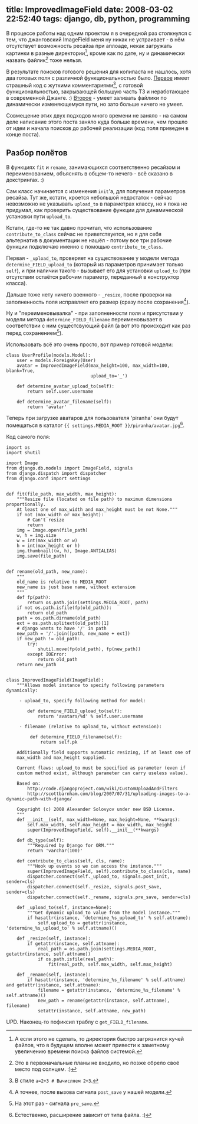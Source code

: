 title: ImprovedImageField
date: 2008-03-02 22:52:40
tags: django, db, python, programming
----


В процессе работы над одним проектом я в очередной раз столкнулся с
тем, что джанговский ImageField меня ну никак не устраивает - в нём
отсутствует возможность ресайза при аплоаде, некак загружать картинки
в разные директории[^1], кроме как по дате, ну и динамически назвать
файлик[^2] тоже нельзя.
<!--more-->

В результате поисков готового решения для копипаста не нашлось, хотя
два готовых поля с различной функциональностью было. [Первое][1] имеет
страшный код с жуткими комментариями[^3], с готовой функциональностью,
закрывающей большую часть ТЗ и неработающее в современной Джанге. :)
[Второе][2] - умеет заливать файлики по динамически изменяющемуся
пути, но зато больше ничего не умеет.

Совмещение этих двух подходов много времени не заняло - на самом деле
написание этого поста заняло куда больше времени, чем прошло от идеи и
начала поисков до рабочей реализации (код поля приведен в конце поста).

## Разбор полётов

В функциях `fit` и `rename`, занимающихся соответственно ресайзом и
переименованием, объяснять в общем-то нечего - всё сказано в
докстрингах. :)

Сам класс начинается с изменения `init`'а, для получения параметров
ресайза. Тут же, кстати, кроется небольшой недостаток - сейчас
невозможно не указывать `upload_to` в параметрах классу, но я пока не
придумал, как проверить существование функции для динамической
установки пути `upload_to`.

Кстати, где-то не так давно прочитал, что использование
`contribute_to_class` сейчас не приветствуется, но я для себя
альтернатив в документации не нашёл - потому все три рабочие функции
подключаю именно с помощью `contribute_to_class`.

Первая - `_upload_to`, проверяет на существование у модели метода
`determine_FIELD_upload_to` (который из параметров принимает только `self`),
и при наличии такого - вызывает его для установки `upload_to` (при
отсутствии остаётся рабочим параметр, переданный в конструктор
класса).

Дальше тоже нету ничего военного - `_resize`, после проверки на
заполненность поля исправляет его размер (сразу после сохранения[^4]).

Ну и "переименовывалка" - при заполненности поля и присутствии у
модели метода `determine_FIELD_filename` переименовывает в соответствии с
ним сущестсвующий файл (а вот это происходит как раз перед
сохранением[^5]).

Использовать всё это очень просто, вот пример готовой модели:

    class UserProfile(models.Model):
        user = models.ForeignKey(User)
        avatar = ImprovedImageField(max_height=100, max_width=100, blank=True,
                                    upload_to='_')
    
        def determine_avatar_upload_to(self):
            return self.user.username
    
        def determine_avatar_filename(self):
            return 'avatar'
    
Теперь при загрузке аватаров для пользователя 'piranha' они будут помещаться в
каталог `{{ settings.MEDIA_ROOT }}/piranha/avatar.jpg`[^6].

Код самого поля:

    import os
    import shutil
    
    import Image
    from django.db.models import ImageField, signals
    from django.dispatch import dispatcher
    from django.conf import settings
    
    
    def fit(file_path, max_width, max_height):
        """Resize file (located on file path) to maximum dimensions proportionally.
        At least one of max_width and max_height must be not None."""
        if not (max_width or max_height):
            # Can't resize
            return
        img = Image.open(file_path)
        w, h = img.size
        w = int(max_width or w)
        h = int(max_height or h)
        img.thumbnail((w, h), Image.ANTIALIAS)
        img.save(file_path)
    
    
    def rename(old_path, new_name):
        """
        old_name is relative to MEDIA_ROOT
        new_name is just base name, without extension
        """
        def fp(path):
            return os.path.join(settings.MEDIA_ROOT, path)
        if not os.path.isfile(fp(old_path)):
            return old_path
        path = os.path.dirname(old_path)
        ext = os.path.splitext(old_path)[1]
        # django wants to have '/' in path
        new_path = '/'.join([path, new_name + ext])
        if new_path != old_path:
            try:
                shutil.move(fp(old_path), fp(new_path))
            except IOError:
                return old_path
        return new_path
    
    
    class ImprovedImageField(ImageField):
        """Allows model instance to specify following parameters dynamically:
    
         - upload_to, specify following method for model:
    
            def determine_FIELD_upload_to(self):
                return 'avatars/%d' % self.user.username
    
         - filename (relative to upload_to, without extension):
    
             def determine_FIELD_filename(self):
                 return self.pk
    
        Additionally field supports automatic resizing, if at least one of
        max_width and max_height supplied.
    
        Current flaws: upload_to must be specified as parameter (even if
        custom method exist, although parameter can carry useless value).
    
        Based on:
            http://code.djangoproject.com/wiki/CustomUploadAndFilters
            http://scottbarnham.com/blog/2007/07/31/uploading-images-to-a-dynamic-path-with-django/
    
        Copyright (c) 2008 Alexander Solovyov under new BSD License.
        """
        def __init__(self, max_width=None, max_height=None, **kwargs):
            self.max_width, self.max_height = max_width, max_height
            super(ImprovedImageField, self).__init__(**kwargs)
    
        def db_type(self):
            """Required by Django for ORM."""
            return 'varchar(100)'
    
        def contribute_to_class(self, cls, name):
            """Hook up events so we can access the instance."""
            super(ImprovedImageField, self).contribute_to_class(cls, name)
            dispatcher.connect(self._upload_to, signals.post_init, sender=cls)
            dispatcher.connect(self._resize, signals.post_save, sender=cls)
            dispatcher.connect(self._rename, signals.pre_save, sender=cls)
    
        def _upload_to(self, instance=None):
            """Get dynamic upload_to value from the model instance."""
            if hasattr(instance, 'determine_%s_upload_to' % self.attname):
                self.upload_to = getattr(instance, 'determine_%s_upload_to' % self.attname)()
    
        def _resize(self, instance):
            if getattr(instance, self.attname):
                real_path = os.path.join(settings.MEDIA_ROOT, getattr(instance, self.attname))
                if os.path.isfile(real_path):
                    fit(real_path, self.max_width, self.max_height)
    
        def _rename(self, instance):
            if hasattr(instance, 'determine_%s_filename' % self.attname) and getattr(instance, self.attname):
                filename = getattr(instance, 'determine_%s_filename' % self.attname)()
                new_path = rename(getattr(instance, self.attname), filename)
                setattr(instance, self.attname, new_path)
    

UPD. Наконец-то пофиксил траблу с `get_FIELD_filename`.

[^1]: А если этого не сделать, то директория быстро загрязнится кучей файлов, что в будущем вполне может привести к заметному увеличению времени поиска файлов системой.

[^2]: Это в первоначальные планы не входило, но позже обрело своё место под солнцем. :)

[^3]: В стиле `a=2+3 # Вычисляем 2+3`.

[^4]: А точнее, после вызова сигнала `post_save` у нашей модели.

[^5]: На этот раз - сигнала `pre_save`.

[^6]: Естественно, расширение зависит от типа файла. :)

[1]: http://code.djangoproject.com/wiki/CustomUploadAndFilters
[2]: http://scottbarnham.com/blog/2007/07/31/uploading-images-to-a-dynamic-path-with-django/
